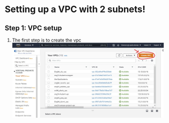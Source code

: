 # Setting up a VPC with 2 subnets!  

## Step 1: VPC setup  

1. The first step is to create the vpc  
![placeholder](https://github.com/Benoniy/eng84_AWS/blob/main/01_vpc_setup/images/vpc-1.jpg)